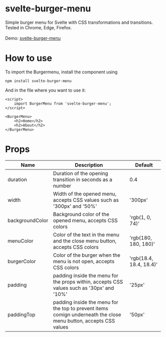 # svelte-burger-menu
Simple burger menu for Svelte with CSS transformations and transitions. Tested in Chrome, Edge, Firefox.<br>  
Demo: [svelte-burger-menu](https://svelte.dev/repl/9fae5dd43aae48feaa1018bbd798de0e?version=3.31.2)
# How to use
To import the Burgermenu, install the component using 
```
npm install svelte-burger-menu
```

And in the file where you want to use it:
```
<script>
    import BurgerMenu from 'svelte-burger-menu';
</script>

<BurgerMenu>
    <h2>Home</h2>
    <h2>About</h2>
</BurgerMenu>
```

# Props
| Name             | Description                                                                                                     | Default                 |
| ---------------- | --------------------------------------------------------------------------------------------------------------- | ----------------------- |
| duration         | Duration of the opening transition in seconds as a number                                                       | 0.4                     |
| width            | Width of the opened menu, accepts CSS values such as '300px' and '50%'                                          | '300px'                 | 
| backgroundColor  | Background color of the opened menu, accepts CSS colors                                                         |'rgb(1, 0, 74)'          |
| menuColor        | Color of the text in the menu and the close menu button, accepts CSS colors                                     | 'rgb(180, 180, 180)'    |
| burgerColor      | Color of the burger when the menu is not open, accepts CSS colors                                               | 'rgb(18.4, 18.4, 18.4)' |
| padding          | padding inside the menu for the props within, accepts CSS values such as '30px' and '10%'                       | '25px'                  |
| paddingTop       | padding inside the menu for the top to prevent items comign underneath the close menu button, accepts CSS values| '50px'                  |
